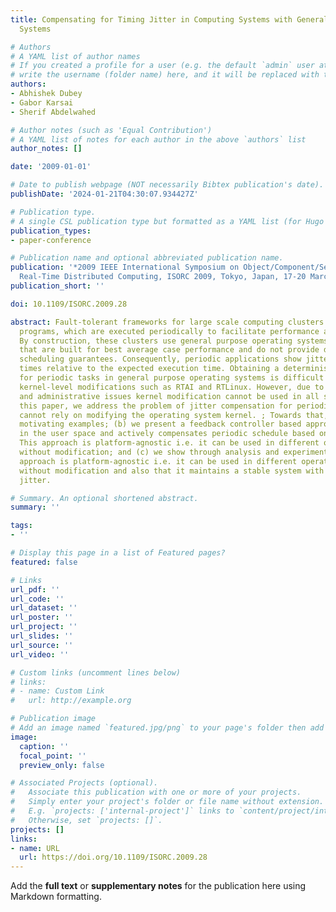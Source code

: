```yaml
---
title: Compensating for Timing Jitter in Computing Systems with General-Purpose Operating
  Systems

# Authors
# A YAML list of author names
# If you created a profile for a user (e.g. the default `admin` user at `content/authors/admin/`), 
# write the username (folder name) here, and it will be replaced with their full name and linked to their profile.
authors:
- Abhishek Dubey
- Gabor Karsai
- Sherif Abdelwahed

# Author notes (such as 'Equal Contribution')
# A YAML list of notes for each author in the above `authors` list
author_notes: []

date: '2009-01-01'

# Date to publish webpage (NOT necessarily Bibtex publication's date).
publishDate: '2024-01-21T04:30:07.934427Z'

# Publication type.
# A single CSL publication type but formatted as a YAML list (for Hugo requirements).
publication_types:
- paper-conference

# Publication name and optional abbreviated publication name.
publication: '*2009 IEEE International Symposium on Object/Component/Service-Oriented
  Real-Time Distributed Computing, ISORC 2009, Tokyo, Japan, 17-20 March 2009*'
publication_short: ''

doi: 10.1109/ISORC.2009.28

abstract: Fault-tolerant frameworks for large scale computing clusters require sensor
  programs, which are executed periodically to facilitate performance and fault management.
  By construction, these clusters use general purpose operating systems such as Linux
  that are built for best average case performance and do not provide deterministic
  scheduling guarantees. Consequently, periodic applications show jitter in execution
  times relative to the expected execution time. Obtaining a deterministic schedule
  for periodic tasks in general purpose operating systems is difficult without using
  kernel-level modifications such as RTAI and RTLinux. However, due to performance
  and administrative issues kernel modification cannot be used in all scenarios. In
  this paper, we address the problem of jitter compensation for periodic tasks that
  cannot rely on modifying the operating system kernel. ; Towards that, (a) we present
  motivating examples; (b) we present a feedback controller based approach that runs
  in the user space and actively compensates periodic schedule based on past jitter;
  This approach is platform-agnostic i.e. it can be used in different operating systems
  without modification; and (c) we show through analysis and experiments that this
  approach is platform-agnostic i.e. it can be used in different operating systems
  without modification and also that it maintains a stable system with bounded total
  jitter.

# Summary. An optional shortened abstract.
summary: ''

tags:
- ''

# Display this page in a list of Featured pages?
featured: false

# Links
url_pdf: ''
url_code: ''
url_dataset: ''
url_poster: ''
url_project: ''
url_slides: ''
url_source: ''
url_video: ''

# Custom links (uncomment lines below)
# links:
# - name: Custom Link
#   url: http://example.org

# Publication image
# Add an image named `featured.jpg/png` to your page's folder then add a caption below.
image:
  caption: ''
  focal_point: ''
  preview_only: false

# Associated Projects (optional).
#   Associate this publication with one or more of your projects.
#   Simply enter your project's folder or file name without extension.
#   E.g. `projects: ['internal-project']` links to `content/project/internal-project/index.md`.
#   Otherwise, set `projects: []`.
projects: []
links:
- name: URL
  url: https://doi.org/10.1109/ISORC.2009.28
---
```


Add the **full text** or **supplementary notes** for the publication here using Markdown formatting.
